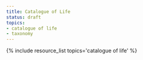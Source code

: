 ```yaml
---
title: Catalogue of Life
status: draft
topics:
- catalogue of life
- taxonomy
---
```

{% include resource_list topics='catalogue of life' %}
